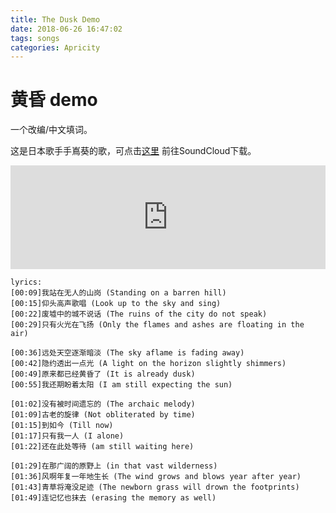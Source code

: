 ```yaml
---
title: The Dusk Demo
date: 2018-06-26 16:47:02
tags: songs
categories: Apricity
---
```


# 黄昏 demo

一个改编/中文填词。

<!--more-->

这是日本歌手手嶌葵的歌，可点击[这里](https://soundcloud.com/elisastayshere/demo-the-dusk) 前往SoundCloud下载。

<iframe width="100%" height="166" scrolling="no" frameborder="no" allow="autoplay" src="https://w.soundcloud.com/player/?url=https%3A//api.soundcloud.com/tracks/452549886&color=%23ff5500&auto_play=false&hide_related=false&show_comments=true&show_user=true&show_reposts=false&show_teaser=true"></iframe>

```
lyrics:
[00:09]我站在无人的山岗 (Standing on a barren hill)
[00:15]仰头高声歌唱 (Look up to the sky and sing)
[00:22]废墟中的城不说话 (The ruins of the city do not speak)
[00:29]只有火光在飞扬 (Only the flames and ashes are floating in the air)

[00:36]远处天空逐渐暗淡 (The sky aflame is fading away)
[00:42]隐约透出一点光 (A light on the horizon slightly shimmers)
[00:49]原来都已经黄昏了 (It is already dusk)
[00:55]我还期盼着太阳 (I am still expecting the sun)

[01:02]没有被时间遗忘的 (The archaic melody)
[01:09]古老的旋律 (Not obliterated by time)
[01:15]到如今 (Till now)
[01:17]只有我一人 (I alone)
[01:22]还在此处等待 (am still waiting here)

[01:29]在那广阔的原野上 (in that vast wilderness)
[01:36]风啊年复一年地生长 (The wind grows and blows year after year)
[01:43]青草将淹没足迹 (The newborn grass will drown the footprints)
[01:49]连记忆也抹去 (erasing the memory as well)
```

